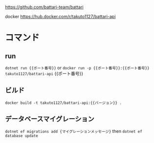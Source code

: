 https://github.com/battari-team/battari

docker
https://hub.docker.com/r/takuto1127/battari-api
# コマンド
## run
`dotnet run {{ポート番号}}`
or
`docker run -p {{ポート番号}}:{{ポート番号}} takuto1127/battari-api` {{ポート番号}}

## ビルド
`docker build -t takuto1127/battari-api:{{バージョン}} .`

## データベースマイグレーション
`dotnet ef migrations add {マイグレーションメッセージ}`
then
`dotnet ef database update`
